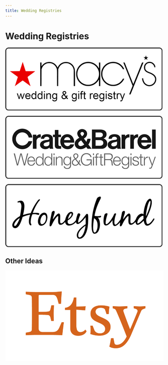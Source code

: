 ```yaml
---
title: Wedding Registries
---
```


# Wedding Registries

[<img src="/assets/images/registry-macys.png" srcset="/assets/images/registry-macys@2x.png 2x" alt="Macy's Registry">][macys-registry]

[macys-registry]: https://www.macys.com/wgl/registry/guest/6775226

[<img src="/assets/images/registry-crate.png" srcset="/assets/images/registry-crate@2x.png 2x" alt="Crate & Barrel Registry">][crate-registry]

[crate-registry]: https://www.crateandbarrel.com/gift-registry/jamie-schwarzbach-and-seth-voltz/r5696409

[<img src="/assets/images/registry-honeyfund.png" srcset="/assets/images/registry-honeyfund@2x.png 2x" alt="Honeyfund Registry">][honeyfund-registry]

[honeyfund-registry]: https://www.honeyfund.com/wedding/Voltzbach

## Other Ideas

[<img src="/assets/images/etsy.png" alt="Other Ideas">][otherideas-registry]

[otherideas-registry]: https://www.etsy.com/listing/265439007/dog-portrait-custom-dog-portrait-custom?ref=related-4
